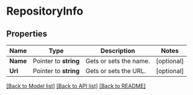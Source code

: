# RepositoryInfo

## Properties

Name | Type | Description | Notes
------------ | ------------- | ------------- | -------------
**Name** | Pointer to **string** | Gets or sets the name. | [optional] 
**Url** | Pointer to **string** | Gets or sets the URL. | [optional] 

[[Back to Model list]](../README.md#documentation-for-models) [[Back to API list]](../README.md#documentation-for-api-endpoints) [[Back to README]](../README.md)


